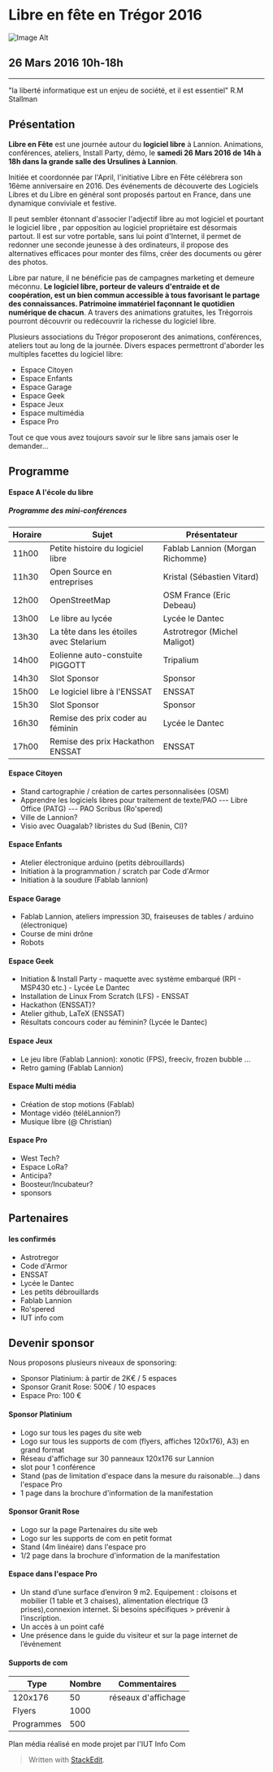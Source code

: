 Libre en fête en Trégor 2016
========================
![Image Alt](https://github.com/fablab-lannion/libre-en-fete-tregor/blob/master/www/img/LeFeT_no_bg_small.png)

26 Mars 2016 10h-18h
-------------------------------

----------

"la liberté informatique est un enjeu de société, et il est essentiel" R.M Stallman


Présentation
------------------
**Libre en Fête** est une journée autour du **logiciel libre** à Lannion. Animations, conférences, ateliers, Install Party, démo, le **samedi 26 Mars 2016 de 14h à 18h dans la grande salle des Ursulines à Lannion**.

 Initiée et coordonnée par l'April, l'initiative Libre en Fête célébrera son 16ème anniversaire en 2016. Des événements de découverte des Logiciels Libres et du Libre en général sont proposés partout en France, dans une dynamique conviviale et festive.

Il peut sembler étonnant d'associer l'adjectif libre au mot logiciel et pourtant le logiciel libre , par opposition au logiciel propriétaire est désormais partout. Il est sur votre portable, sans lui point d'Internet, il permet de redonner une seconde jeunesse à des ordinateurs, il propose des alternatives efficaces pour monter des films, créer des documents ou gérer des photos.

Libre par nature, il ne bénéficie pas de campagnes marketing et demeure méconnu. **Le logiciel libre, porteur de valeurs d'entraide et de coopération, est un bien commun accessible à tous favorisant le partage des connaissances. Patrimoine immatériel façonnant le quotidien numérique de chacun**. A travers des animations gratuites, les Trégorrois pourront découvrir ou redécouvrir la richesse du logiciel libre.

 Plusieurs associations du Trégor proposeront des animations, conférences, ateliers tout au long de la journée.
 Divers espaces permettront d'aborder les multiples facettes du logiciel libre:
 
 - Espace Citoyen
 - Espace Enfants
 - Espace Garage
 - Espace Geek
 - Espace Jeux
 - Espace multimédia
 - Espace Pro

Tout ce que vous avez toujours savoir sur le libre sans jamais oser le demander...


Programme
----------------
#### Espace A l'école du libre

##### Programme des mini-conférences

| Horaire | Sujet | Présentateur |
| --------|-------|--------------|
| 11h00 | Petite histoire du logiciel libre | Fablab Lannion (Morgan Richomme) |
| 11h30 | Open Source en entreprises | Kristal (Sébastien Vitard) |
| 12h00 | OpenStreetMap | OSM France (Eric Debeau) |
| 13h00 | Le libre au lycée | Lycée le Dantec |
| 13h30 | La tête dans les étoiles avec Stelarium | Astrotregor (Michel Maligot) | 
| 14h00 | Eolienne auto-constuite PIGGOTT | Tripalium |
| 14h30 | Slot Sponsor | Sponsor |
| 15h00 | Le logiciel libre à l'ENSSAT | ENSSAT |
| 15h30 | Slot Sponsor | Sponsor  |
| 16h30 | Remise des prix coder au féminin | Lycée le Dantec |
| 17h00 | Remise des prix Hackathon ENSSAT | ENSSAT |


#### Espace Citoyen
- Stand cartographie / création de cartes personnalisées (OSM)
- Apprendre les logiciels libres pour traitement de texte/PAO
--- Libre Office  (PATG)
--- PAO Scribus (Ro'spered)
- Ville de Lannion?
- Visio avec Ouagalab? libristes du Sud (Benin, CI)?

#### Espace Enfants
- Atelier électronique arduino (petits débrouillards)
- Initiation à la programmation / scratch par Code d'Armor
- Initiation à la soudure (Fablab lannion)

#### Espace Garage
- Fablab Lannion, ateliers impression 3D, fraiseuses de tables / arduino (électronique)
- Course de mini drône
- Robots

#### Espace Geek
- Initiation & Install Party - maquette avec système embarqué (RPI - MSP430 etc.) - Lycée Le Dantec
- Installation de Linux From Scratch (LFS) - ENSSAT
- Hackathon (ENSSAT)?
- Atelier github, LaTeX (ENSSAT)
- Résultats concours coder au féminin? (Lycée le Dantec)

#### Espace Jeux
- Le jeu libre (Fablab Lannion): xonotic (FPS), freeciv, frozen bubble ...
- Retro gaming (Fablab Lannion)

#### Espace Multi média
- Création de stop motions (Fablab)
- Montage vidéo (téléLannion?)
- Musique libre (@ Christian)

#### Espace Pro
- West Tech?
- Espace LoRa?
- Anticipa? 
- Boosteur/Incubateur?
- sponsors


Partenaires
----------------
#### les confirmés
- Astrotregor
- Code d'Armor
- ENSSAT
- Lycée le Dantec
- Les petits débrouillards 
- Fablab Lannion
- Ro'spered
- IUT info com


Devenir sponsor 
---------------------
Nous proposons plusieurs niveaux de sponsoring:

- Sponsor Platinium: à partir de 2K€ /  5 espaces 
- Sponsor Granit Rose: 500€ / 10 espaces
- Espace Pro: 100 €

#### Sponsor Platinium
- Logo sur tous les pages du site web
- Logo sur tous les supports de com (flyers, affiches 120x176), A3) en grand format
- Réseau d'affichage sur 30 panneaux 120x176 sur Lannion 
- slot pour 1 conférence
- Stand (pas de limitation d'espace dans la mesure du raisonable...) dans l'espace Pro
- 1 page dans la brochure d'information de la manifestation

#### Sponsor Granit Rose
- Logo sur la page Partenaires du site web
- Logo sur les supports de com en petit format
- Stand (4m linéaire) dans l'espace pro
- 1/2 page dans la brochure d'information de la manifestation

#### Espace dans l'espace Pro
- Un stand d’une surface d’environ 9 m2. Equipement : cloisons et mobilier (1 table et 3 chaises), alimentation électrique (3 prises),connexion internet. Si besoins spécifiques > prévenir à l’inscription.
- Un accès à un point café
- Une présence dans le guide du visiteur et sur la page internet de l’événement

#### Supports de com

| Type | Nombre | Commentaires |
| -----|--------|--------------|
| 120x176 | 50 | réseaux d'affichage |
| Flyers | 1000 | |
| Programmes | 500 | |

Plan média réalisé en mode projet par l'IUT Info Com


> Written with [StackEdit](https://stackedit.io/).
